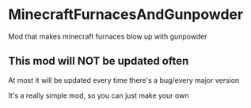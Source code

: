 # MinecraftFurnacesAndGunpowder
Mod that makes minecraft furnaces blow up with gunpowder

## This mod will NOT be updated often

At most it will be updated every time there's a bug/every major version

It's a really simple mod, so you can just make your own
